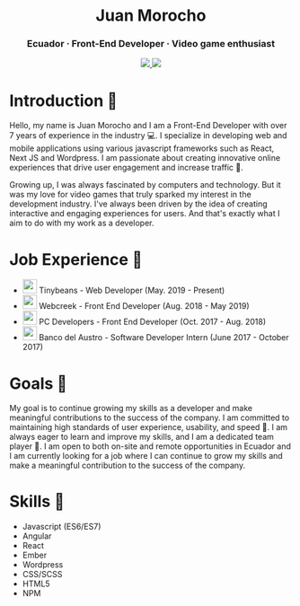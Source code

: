 <h1 align="center">Juan Morocho</h1>
<h3 align="center">Ecuador · Front-End Developer · Video game enthusiast </h3>
<p align="center">
  <a href="https://www.linkedin.com/in/jmorocho23/">
    <img src="https://img.shields.io/badge/LinkedIn-blue?style=for-the-badge&logo=linkedin">
  </a>
    </a>
  <a href="wa.link/njwv92">
    <img src="https://img.shields.io/badge/WhatsApp-green?style=for-the-badge&logo=whatsapp">
  </a>
</p>

# Introduction 🚀

Hello, my name is Juan Morocho and I am a Front-End Developer with over 7 years of experience in the industry 💻. I specialize in developing web and mobile applications using various javascript frameworks such as React, Next JS and Wordpress. I am passionate about creating innovative online experiences that drive user engagement and increase traffic 🚀.

Growing up, I was always fascinated by computers and technology. But it was my love for video games that truly sparked my interest in the development industry. I've always been driven by the idea of creating interactive and engaging experiences for users. And that's exactly what I aim to do with my work as a developer.

# Job Experience 💼

-  <img src="https://m.media-amazon.com/images/I/51+YawKDafL.png" width="25"> Tinybeans - Web Developer (May. 2019 - Present)
- <img src="https://www.webcreek.com/wp-content/uploads/2019/12/Logo.jpg" width="25"> Webcreek - Front End Developer (Aug. 2018 - May 2019)
- <img src="https://scontent.fuio5-1.fna.fbcdn.net/v/t39.30808-6/300020695_506965391432914_8244470658123399030_n.jpg?_nc_cat=110&ccb=1-7&_nc_sid=09cbfe&_nc_eui2=AeHpjdhEBk2eH7CqeN5iSpNhGF1TXU7eSEAYXVNdTt5IQJYzxsaY_Xyazdl8GKU9FGfhaM4whXbYkt1C5SlwMkcI&_nc_ohc=_RlXSGksw9YAX8tVQVE&_nc_oc=AQnPfcf1Te6i2DzahI1FBS5WIExChuoTY_Z2bMKUZlD1Cb568-JQfV5D8wq7NIWMlCc&_nc_ht=scontent.fuio5-1.fna&oh=00_AfCAmdW6s5FrjGSz2wzXiWYuPOdAktqwzIMHNWS7B_PZUg&oe=63D581B8" width="25"> PC Developers - Front End Developer (Oct. 2017 - Aug. 2018)
- <img src="https://baustro.hiringroom.com/jobs/getSocialShareImage/baustro/63190c3c37ef5d0e6771da92/250/250/profile.gif" width="25"> Banco del Austro - Software Developer Intern (June 2017 - October 2017)

# Goals 🎯

My goal is to continue growing my skills as a developer and make meaningful contributions to the success of the company. I am committed to maintaining high standards of user experience, usability, and speed 🚀. I am always eager to learn and improve my skills, and I am a dedicated team player 🤝. I am open to both on-site and remote opportunities in Ecuador and I am currently looking for a job where I can continue to grow my skills and make a meaningful contribution to the success of the company.

# Skills 🔨

- Javascript (ES6/ES7)
- Angular
- React
- Ember
- Wordpress
- CSS/SCSS
- HTML5
- NPM

